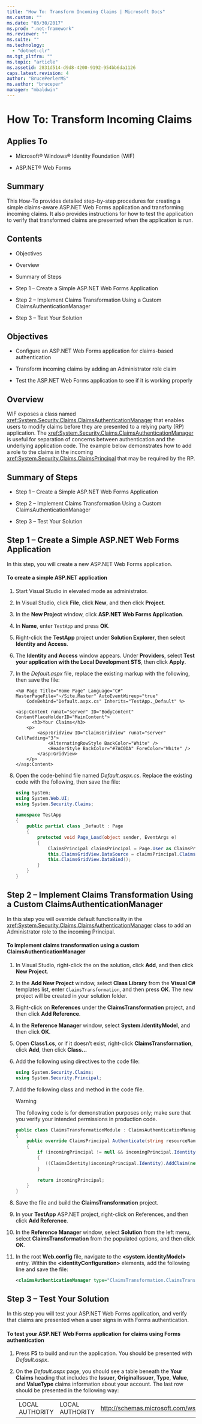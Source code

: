 ```yaml
---
title: "How To: Transform Incoming Claims | Microsoft Docs"
ms.custom: ""
ms.date: "03/30/2017"
ms.prod: ".net-framework"
ms.reviewer: ""
ms.suite: ""
ms.technology: 
  - "dotnet-clr"
ms.tgt_pltfrm: ""
ms.topic: "article"
ms.assetid: 2831d514-d9d8-4200-9192-954bb6da1126
caps.latest.revision: 4
author: "BrucePerlerMS"
ms.author: "bruceper"
manager: "mbaldwin"
---
```

# How To: Transform Incoming Claims
## Applies To  
  
-   Microsoft® Windows® Identity Foundation (WIF)  
  
-   ASP.NET® Web Forms  
  
## Summary  
 This How-To provides detailed step-by-step procedures for creating a simple claims-aware ASP.NET Web Forms application and transforming incoming claims. It also provides instructions for how to test the application to verify that transformed claims are presented when the application is run.  
  
## Contents  
  
-   Objectives  
  
-   Overview  
  
-   Summary of Steps  
  
-   Step 1 – Create a Simple ASP.NET Web Forms Application  
  
-   Step 2 – Implement Claims Transformation Using a Custom ClaimsAuthenticationManager  
  
-   Step 3 – Test Your Solution  
  
## Objectives  
  
-   Configure an ASP.NET Web Forms application for claims-based authentication  
  
-   Transform incoming claims by adding an Administrator role claim  
  
-   Test the ASP.NET Web Forms application to see if it is working properly  
  
## Overview  
 WIF exposes a class named <xref:System.Security.Claims.ClaimsAuthenticationManager> that enables users to modify claims before they are presented to a relying party (RP) application. The <xref:System.Security.Claims.ClaimsAuthenticationManager> is useful for separation of concerns between authentication and the underlying application code. The example below demonstrates how to add a role to the claims in the incoming <xref:System.Security.Claims.ClaimsPrincipal> that may be required by the RP.  
  
## Summary of Steps  
  
-   Step 1 – Create a Simple ASP.NET Web Forms Application  
  
-   Step 2 – Implement Claims Transformation Using a Custom ClaimsAuthenticationManager  
  
-   Step 3 – Test Your Solution  
  
## Step 1 – Create a Simple ASP.NET Web Forms Application  
 In this step, you will create a new ASP.NET Web Forms application.  
  
#### To create a simple ASP.NET application  
  
1.  Start Visual Studio in elevated mode as administrator.  
  
2.  In Visual Studio, click **File**, click **New**, and then click **Project**.  
  
3.  In the **New Project** window, click **ASP.NET Web Forms Application**.  
  
4.  In **Name**, enter `TestApp` and press **OK**.  
  
5.  Right-click the **TestApp** project under **Solution Explorer**, then select **Identity and Access**.  
  
6.  The **Identity and Access** window appears. Under **Providers**, select **Test your application with the Local Development STS**, then click **Apply**.  
  
7.  In the *Default.aspx* file, replace the existing markup with the following, then save the file:  
  
    ```  
    <%@ Page Title="Home Page" Language="C#" MasterPageFile="~/Site.Master" AutoEventWireup="true"  
        CodeBehind="Default.aspx.cs" Inherits="TestApp._Default" %>  
  
    <asp:Content runat="server" ID="BodyContent" ContentPlaceHolderID="MainContent">  
          <h3>Your Claims</h3>  
        <p>  
            <asp:GridView ID="ClaimsGridView" runat="server" CellPadding="3">  
                <AlternatingRowStyle BackColor="White" />  
                <HeaderStyle BackColor="#7AC0DA" ForeColor="White" />  
            </asp:GridView>  
        </p>  
    </asp:Content>  
    ```  
  
8.  Open the code-behind file named *Default.aspx.cs*. Replace the existing code with the following, then save the file:  
  
    ```csharp  
    using System;  
    using System.Web.UI;  
    using System.Security.Claims;  
  
    namespace TestApp  
    {  
        public partial class _Default : Page  
        {  
            protected void Page_Load(object sender, EventArgs e)  
            {  
                ClaimsPrincipal claimsPrincipal = Page.User as ClaimsPrincipal;  
                this.ClaimsGridView.DataSource = claimsPrincipal.Claims;  
                this.ClaimsGridView.DataBind();  
            }  
        }  
    }  
    ```  
  
## Step 2 – Implement Claims Transformation Using a Custom ClaimsAuthenticationManager  
 In this step you will override default functionality in the <xref:System.Security.Claims.ClaimsAuthenticationManager> class to add an Administrator role to the incoming Principal.  
  
#### To implement claims transformation using a custom ClaimsAuthenticationManager  
  
1.  In Visual Studio, right-click the on the solution, click **Add**, and then click **New Project**.  
  
2.  In the **Add New Project** window, select **Class Library** from the **Visual C#** templates list, enter `ClaimsTransformation`, and then press **OK**. The new project will be created in your solution folder.  
  
3.  Right-click on **References** under the **ClaimsTransformation** project, and then click **Add Reference**.  
  
4.  In the **Reference Manager** window, select **System.IdentityModel**, and then click **OK**.  
  
5.  Open **Class1.cs**, or if it doesn’t exist, right-click **ClaimsTransformation**, click **Add**, then click **Class…**  
  
6.  Add the following using directives to the code file:  
  
    ```csharp  
    using System.Security.Claims;  
    using System.Security.Principal;  
    ```  
  
7.  Add the following class and method in the code file.  
  
    > [!WARNING]
    >  The following code is for demonstration purposes only; make sure that you verify your intended permissions in production code.  
  
    ```csharp  
    public class ClaimsTransformationModule : ClaimsAuthenticationManager  
    {  
        public override ClaimsPrincipal Authenticate(string resourceName, ClaimsPrincipal incomingPrincipal)  
        {  
            if (incomingPrincipal != null && incomingPrincipal.Identity.IsAuthenticated == true)  
            {  
               ((ClaimsIdentity)incomingPrincipal.Identity).AddClaim(new Claim(ClaimTypes.Role, "Admin"));  
            }  
  
            return incomingPrincipal;  
        }  
    }  
    ```  
  
8.  Save the file and build the **ClaimsTransformation** project.  
  
9. In your **TestApp** ASP.NET project, right-click on References, and then click **Add Reference**.  
  
10. In the **Reference Manager** window, select **Solution** from the left menu, select **ClaimsTransformation** from the populated options, and then click **OK**.  
  
11. In the root **Web.config** file, navigate to the **\<system.identityModel>** entry. Within the **\<identityConfiguration>** elements, add the following line and save the file:  
  
    ```xml  
    <claimsAuthenticationManager type="ClaimsTransformation.ClaimsTransformationModule, ClaimsTransformation" />  
    ```  
  
## Step 3 – Test Your Solution  
 In this step you will test your ASP.NET Web Forms application, and verify that claims are presented when a user signs in with Forms authentication.  
  
#### To test your ASP.NET Web Forms application for claims using Forms authentication  
  
1.  Press **F5** to build and run the application. You should be presented with *Default.aspx*.  
  
2.  On the *Default.aspx* page, you should see a table beneath the **Your Claims** heading that includes the **Issuer**, **OriginalIssuer**, **Type**, **Value**, and **ValueType** claims information about your account. The last row should be presented in the following way:  
  
    ||||||  
    |-|-|-|-|-|  
    |LOCAL AUTHORITY|LOCAL AUTHORITY|http://schemas.microsoft.com/ws/2008/06/identity/claims/role|Admin|http://www.w3.org/2001/XMLSchema#string|
